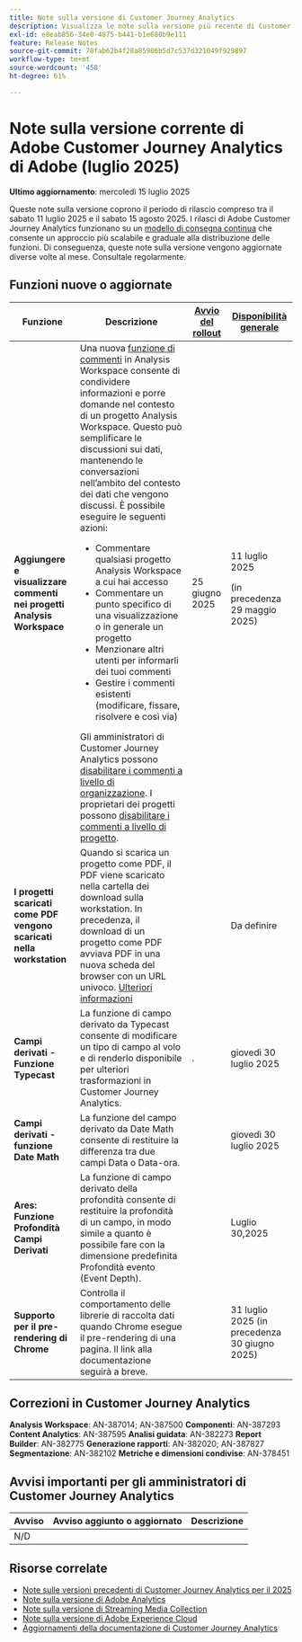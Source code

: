 ```yaml
---
title: Note sulla versione di Customer Journey Analytics
description: Visualizza le note sulla versione più recente di Customer Journey Analytics
exl-id: e8eab856-34e0-4875-b441-b1e680b9e111
feature: Release Notes
source-git-commit: 78fab62b4f28a85986b5d7c537d321049f929897
workflow-type: tm+mt
source-wordcount: '458'
ht-degree: 61%

---
```


# Note sulla versione corrente di Adobe Customer Journey Analytics di Adobe (luglio 2025)

**Ultimo aggiornamento**: mercoledì 15 luglio 2025


Queste note sulla versione coprono il periodo di rilascio compreso tra il sabato 11 luglio 2025 e il sabato 15 agosto 2025. I rilasci di Adobe Customer Journey Analytics funzionano su un [modello di consegna continua](releases.md) che consente un approccio più scalabile e graduale alla distribuzione delle funzioni. Di conseguenza, queste note sulla versione vengono aggiornate diverse volte al mese. Consultale regolarmente.

## Funzioni nuove o aggiornate

| Funzione | Descrizione | [Avvio del rollout](releases.md) | [Disponibilità generale](releases.md) |
| ----------- | ---------- | ------- | ---- |
| **Aggiungere e visualizzare commenti nei progetti Analysis Workspace** | Una nuova [funzione di commenti](https://experienceleague.adobe.com/it/docs/analytics-platform/using/cja-workspace/build-workspace-project/comment-projects) in Analysis Workspace consente di condividere informazioni e porre domande nel contesto di un progetto Analysis Workspace. Questo può semplificare le discussioni sui dati, mantenendo le conversazioni nell’ambito del contesto dei dati che vengono discussi. È possibile eseguire le seguenti azioni: <ul><li>Commentare qualsiasi progetto Analysis Workspace a cui hai accesso</li><li>Commentare un punto specifico di una visualizzazione o in generale un progetto</li><li>Menzionare altri utenti per informarli dei tuoi commenti</li><li>Gestire i commenti esistenti (modificare, fissare, risolvere e così via)</li></ul>Gli amministratori di Customer Journey Analytics possono [disabilitare i commenti a livello di organizzazione](https://experienceleague.adobe.com/it/docs/analytics-platform/using/cja-workspace/user-preferences#ims-organization-preferences). I proprietari dei progetti possono [disabilitare i commenti a livello di progetto](https://experienceleague.adobe.com/it/docs/analytics-platform/using/cja-workspace/build-workspace-project/create-projects). | 25 giugno 2025 | 11 luglio 2025 <p>(in precedenza 29 maggio 2025)</p> |
| **I progetti scaricati come PDF vengono scaricati nella workstation** | Quando si scarica un progetto come PDF, il PDF viene scaricato nella cartella dei download sulla workstation. In precedenza, il download di un progetto come PDF avviava PDF in una nuova scheda del browser con un URL univoco. [Ulteriori informazioni](https://experienceleague.adobe.com/it/docs/analytics-platform/using/cja-workspace/export/download-send) | | Da definire |
| **Campi derivati - Funzione Typecast** | La funzione di campo derivato da Typecast consente di modificare un tipo di campo al volo e di renderlo disponibile per ulteriori trasformazioni in Customer Journey Analytics. | . | giovedì 30 luglio 2025 |
| **Campi derivati - funzione Date Math** | La funzione del campo derivato da Date Math consente di restituire la differenza tra due campi Data o Data-ora. | | giovedì 30 luglio 2025 |
| **Ares: Funzione Profondità Campi Derivati** | La funzione di campo derivato della profondità consente di restituire la profondità di un campo, in modo simile a quanto è possibile fare con la dimensione predefinita Profondità evento (Event Depth). |  | Luglio 30,2025 |
| **Supporto per il pre-rendering di Chrome** | Controlla il comportamento delle librerie di raccolta dati quando Chrome esegue il pre-rendering di una pagina. Il link alla documentazione seguirà a breve. |  | 31 luglio 2025 (in precedenza 30 giugno 2025) |

## Correzioni in Customer Journey Analytics

**Analysis Workspace**: AN-387014; AN-387500
**Componenti**: AN-387293
**Content Analytics**: AN-387595
**Analisi guidata**: AN-382273
**Report Builder**: AN-382775
**Generazione rapporti**: AN-382020; AN-387827
**Segmentazione**: AN-382102
**Metriche e dimensioni condivise**: AN-378451


## Avvisi importanti per gli amministratori di Customer Journey Analytics

| Avviso | Avviso aggiunto o aggiornato | Descrizione |
| --- | --- | --- |
| N/D | | |

## Risorse correlate

* [Note sulle versioni precedenti di Customer Journey Analytics per il 2025](/help/release-notes/2025.md)
* [Note sulla versione di Adobe Analytics](https://experienceleague.adobe.com/docs/analytics/release-notes/latest.html?lang=it)
* [Note sulla versione di Streaming Media Collection](https://experienceleague.adobe.com/docs/media-analytics/using/additional-resources/release-notes.html?lang=it)
* [Note sulla versione di Adobe Experience Cloud](https://experienceleague.adobe.com/docs/release-notes/experience-cloud/current.html?lang=it)
* [Aggiornamenti della documentazione di Customer Journey Analytics](/help/release-notes/doc-changes.md)
